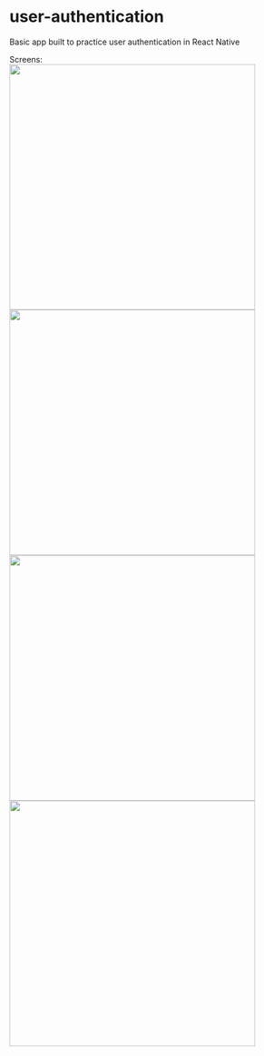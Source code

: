 # user-authentication
Basic app built to practice user authentication in React Native

Screens:
<br>
<img width="433" src="https://github.com/jvckmorvn/user-authentication/assets/68481327/b36b65ab-4b86-419e-bc8d-e63ce1da9cf6">
<br>
<img width="433" src="https://github.com/jvckmorvn/user-authentication/assets/68481327/52a51c52-5c07-4e20-9b8d-cb1140dfc336">
<br>
<img width="433" src="https://github.com/jvckmorvn/user-authentication/assets/68481327/eaf72f24-98f0-4ad4-b9ea-10725af11eff">
<br>
<img width="433" src="https://github.com/jvckmorvn/user-authentication/assets/68481327/e47793bc-0ea2-4f23-886b-0103fd1479b3">
